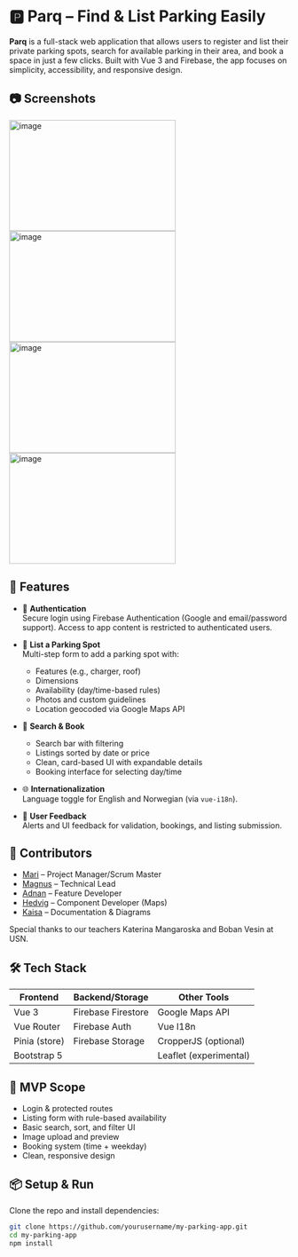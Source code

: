 
# 🅿️ Parq – Find & List Parking Easily

**Parq** is a full-stack web application that allows users to register and list their private parking spots, search for available parking in their area, and book a space in just a few clicks. Built with Vue 3 and Firebase, the app focuses on simplicity, accessibility, and responsive design.


## 📷 Screenshots

<img width="300" height="200" alt="image" src="https://github.com/user-attachments/assets/001143f9-382a-4dd5-9f6a-f2c3e8002b12" />

<img width="300" height="200" alt="image" src="https://github.com/user-attachments/assets/4e9db794-3789-4a41-ad75-53a564c891f2" />

<img width="300" height="200" alt="image" src="https://github.com/user-attachments/assets/3723dcc0-26e3-4515-a673-48404974a0f2" />

<img width="300" height="200" alt="image" src="https://github.com/user-attachments/assets/9e792073-98b5-44af-96cf-d120ac0f8292" />



## 🚀 Features

- 🔐 **Authentication**  
  Secure login using Firebase Authentication (Google and email/password support). Access to app content is restricted to authenticated users.

- 📝 **List a Parking Spot**  
  Multi-step form to add a parking spot with:
  - Features (e.g., charger, roof)
  - Dimensions
  - Availability (day/time-based rules)
  - Photos and custom guidelines
  - Location geocoded via Google Maps API

- 📍 **Search & Book**  
  - Search bar with filtering
  - Listings sorted by date or price
  - Clean, card-based UI with expandable details
  - Booking interface for selecting day/time

- 🌐 **Internationalization**  
  Language toggle for English and Norwegian (via `vue-i18n`).

- 💬 **User Feedback**  
  Alerts and UI feedback for validation, bookings, and listing submission.

## 👥 Contributors

- [Mari](https://github.com/marisolos) – Project Manager/Scrum Master  
- [Magnus](https://github.com/magnuuus) – Technical Lead  
- [Adnan](https://github.com/adovic) – Feature Developer  
- [Hedvig](https://github.com/shredvig) – Component Developer (Maps)  
- [Kaisa](https://github.com/Kaisab93) – Documentation & Diagrams  


Special thanks to our teachers Katerina Mangaroska and Boban Vesin at USN.

## 🛠️ Tech Stack

| Frontend     | Backend/Storage   | Other Tools         |
|--------------|-------------------|----------------------|
| Vue 3        | Firebase Firestore| Google Maps API      |
| Vue Router   | Firebase Auth     | Vue I18n             |
| Pinia (store)| Firebase Storage  | CropperJS (optional) |
| Bootstrap 5  |                   | Leaflet (experimental)|

## 🧪 MVP Scope

- Login & protected routes
- Listing form with rule-based availability
- Basic search, sort, and filter UI
- Image upload and preview
- Booking system (time + weekday)
- Clean, responsive design


## 📦 Setup & Run

Clone the repo and install dependencies:

```bash
git clone https://github.com/yourusername/my-parking-app.git
cd my-parking-app
npm install

